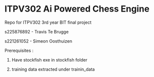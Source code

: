 # ITPV302 Ai Powered Chess Engine
Repo for ITPV302 3rd year BIT final project

s225876892 - Travis Te Brugge

s221261052 - Simeon Oosthuizen


Prerequisites : 
1) Have stockfish exe in stockfish folder

2) training data extracted under trainin_data
                
